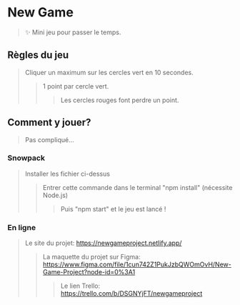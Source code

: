 # New Game

> ✨ Mini jeu pour passer le temps.

## Règles du jeu

>Cliquer un maximum sur les cercles vert en 10 secondes.
>>1 point par cercle vert.
>>>Les cercles rouges font perdre un point.

## Comment y jouer?

>Pas compliqué...

### Snowpack

>Installer les fichier ci-dessus
>>Entrer cette commande dans le terminal "npm install" (nécessite Node.js)
>>>Puis "npm start" et le jeu est lancé !

### En ligne

>Le site du projet: https://newgameproject.netlify.app/
>>La maquette du projet sur Figma: https://www.figma.com/file/1cun742Z1PukJzbQWOmOvH/New-Game-Project?node-id=0%3A1
>>>Le lien Trello: https://trello.com/b/DSGNYjFT/newgameproject
